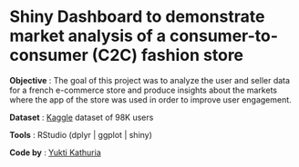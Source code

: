 # Shiny Dashboard to demonstrate market analysis of a consumer-to-consumer (C2C) fashion store

**Objective** : The goal of this project was to analyze the user and seller data for a french e-commerce store and produce insights about the markets where the app of the store was used in order to improve user engagement. 

**Dataset** : [Kaggle](https://www.kaggle.com/jmmvutu/ecommerce-users-of-a-french-c2c-fashion-store) dataset of 98K users

**Tools** : RStudio (dplyr | ggplot | shiny)

**Code by** : [Yukti Kathuria](https://github.com/Yukti-K)




